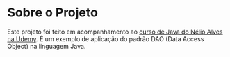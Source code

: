 # Sobre o Projeto

Este projeto foi feito em acompanhamento ao [curso de Java do Nélio Alves na Udemy](https://www.udemy.com/course/java-curso-completo/ "Curso de Java do Nélio Alves na Udemy").
É um exemplo de aplicação do padrão DAO (Data Access Object) na linguagem Java.
